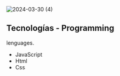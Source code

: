 ![2024-03-30 (4)](https://github.com/faFacundoAguilar/Climate/assets/124779712/4c0599ce-63a5-46eb-8dde-a8ab81f12ff4)
## Tecnologías - Programming 
lenguages.
 - JavaScript
 - Html
 - Css

